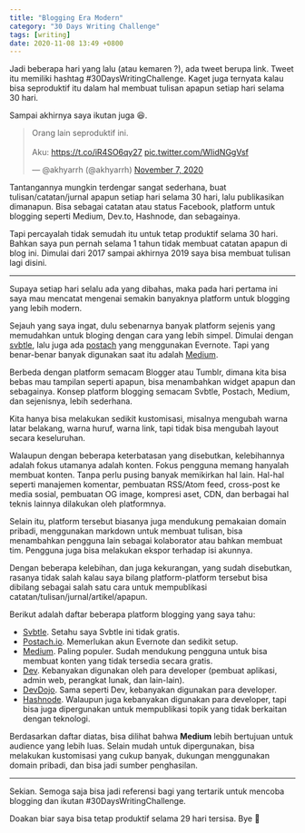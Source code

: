 ```yaml
---
title: "Blogging Era Modern"
category: "30 Days Writing Challenge"
tags: [writing]
date: 2020-11-08 13:49 +0800
---
```


Jadi beberapa hari yang lalu (atau kemaren ?), ada tweet berupa link. Tweet itu memiliki hashtag #30DaysWritingChallenge. Kaget juga ternyata kalau bisa seproduktif itu dalam hal membuat tulisan apapun setiap hari selama 30 hari.

Sampai akhirnya saya ikutan juga :laughing:.

<blockquote class="twitter-tweet"><p lang="in" dir="ltr">Orang lain seproduktif ini.<br><br>Aku: <a href="https://t.co/iR4SO6qy27">https://t.co/iR4SO6qy27</a> <a href="https://t.co/WIidNGgVsf">pic.twitter.com/WIidNGgVsf</a></p>&mdash; @akhyarrh (@akhyarrh) <a href="https://twitter.com/akhyarrh/status/1324869637603954689?ref_src=twsrc%5Etfw">November 7, 2020</a></blockquote> <script async src="https://platform.twitter.com/widgets.js" charset="utf-8"></script> 

Tantangannya mungkin terdengar sangat sederhana, buat tulisan/catatan/jurnal apapun setiap hari selama 30 hari, lalu publikasikan dimanapun. Bisa sebagai catatan atau status Facebook, platform untuk blogging seperti Medium, Dev.to, Hashnode, dan sebagainya.

Tapi percayalah tidak semudah itu untuk tetap produktif selama 30 hari. Bahkan saya pun pernah selama 1 tahun tidak membuat catatan apapun di blog ini. Dimulai dari 2017 sampai akhirnya 2019 saya bisa membuat tulisan lagi disini.

---

Supaya setiap hari selalu ada yang dibahas, maka pada hari pertama ini saya mau mencatat mengenai semakin banyaknya platform untuk blogging yang lebih modern.

Sejauh yang saya ingat, dulu sebenarnya banyak platform sejenis yang memudahkan untuk bloging dengan cara yang lebih simpel. Dimulai dengan [svbtle](svbtle.com), lalu juga ada [postach](postach.io) yang menggunakan Evernote. Tapi yang benar-benar banyak digunakan saat itu adalah [Medium](medium.com).

Berbeda dengan platform semacam Blogger atau Tumblr, dimana kita bisa bebas mau tampilan seperti apapun, bisa menambahkan widget apapun dan sebagainya. Konsep platform blogging semacam Svbtle, Postach, Medium, dan sejenisnya, lebih sederhana.

Kita hanya bisa melakukan sedikit kustomisasi, misalnya mengubah warna latar belakang, warna huruf, warna link, tapi tidak bisa mengubah layout secara keseluruhan.

Walaupun dengan beberapa keterbatasan yang disebutkan, kelebihannya adalah fokus utamanya adalah konten. Fokus pengguna memang hanyalah membuat konten. Tanpa perlu pusing banyak memikirkan hal lain. Hal-hal seperti manajemen komentar, pembuatan RSS/Atom feed, cross-post ke media sosial, pembuatan OG image, kompresi aset, CDN, dan berbagai hal teknis lainnya dilakukan oleh platformnya.

Selain itu, platform tersebut biasanya juga mendukung pemakaian domain pribadi, menggunakan markdown untuk membuat tulisan, bisa menambahkan pengguna lain sebagai kolaborator atau bahkan membuat tim. Pengguna juga bisa melakukan ekspor terhadap isi akunnya.

Dengan beberapa kelebihan, dan juga kekurangan, yang sudah disebutkan, rasanya tidak salah kalau saya bilang platform-platform tersebut bisa dibilang sebagai salah satu cara untuk mempublikasi catatan/tulisan/jurnal/artikel/apapun.

Berikut adalah daftar beberapa platform blogging yang saya tahu:

- [Svbtle](svbtle.com). Setahu saya Svbtle ini tidak gratis.
- [Postach.io](postach.io). Memerlukan akun Evernote dan sedikit setup.
- [Medium](medium.com). Paling populer. Sudah mendukung pengguna untuk bisa membuat konten yang tidak tersedia secara gratis.
- [Dev](dev.to). Kebanyakan digunakan oleh para developer (pembuat aplikasi, admin web, perangkat lunak, dan lain-lain).
- [DevDojo](devdojo.com). Sama seperti Dev, kebanyakan digunakan para developer.
- [Hashnode](hashnode.dev). Walaupun juga kebanyakan digunakan para developer, tapi bisa juga dipergunakan untuk mempublikasi topik yang tidak berkaitan dengan teknologi.

Berdasarkan daftar diatas, bisa dilihat bahwa **Medium** lebih bertujuan untuk audience yang lebih luas. Selain mudah untuk dipergunakan, bisa melakukan kustomisasi yang cukup banyak, dukungan menggunakan domain pribadi, dan bisa jadi sumber penghasilan.

---

Sekian. Semoga saja bisa jadi referensi bagi yang tertarik untuk mencoba blogging dan ikutan #30DaysWritingChallenge.

Doakan biar saya bisa tetap produktif selama 29 hari tersisa. Bye :wave:
